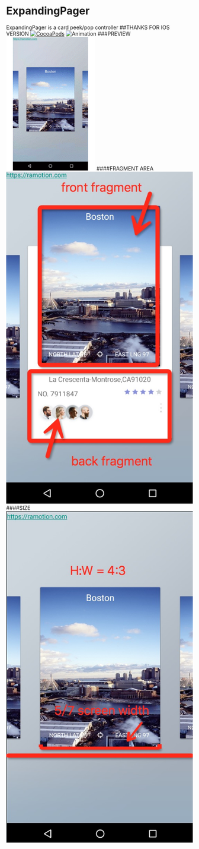 # ExpandingPager
ExpandingPager is a card peek/pop controller
##THANKS FOR IOS VERSION
[![CocoaPods](https://img.shields.io/cocoapods/p/expanding-collection.svg)](https://github.com/Ramotion/expanding-collection)
![Animation](https://raw.githubusercontent.com/Ramotion/expanding-collection/master/preview.gif)
###PREVIEW
![](img/ExpandingPager.gif)
####FRAGMENT AREA
![](img/fragment.png)
####SIZE
![](img/size.png)
